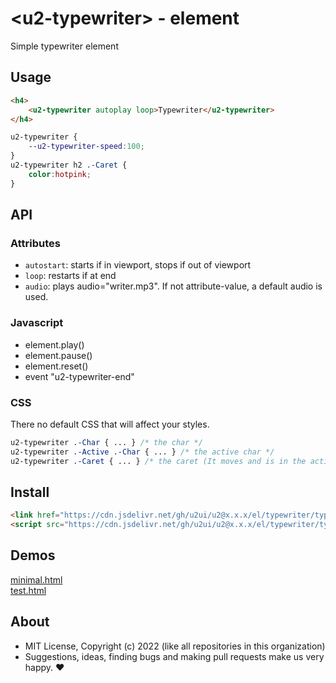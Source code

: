 # &lt;u2-typewriter&gt; - element
Simple typewriter element

## Usage

```html
<h4>
    <u2-typewriter autoplay loop>Typewriter</u2-typewriter>
</h4>
```

```css
u2-typewriter {
    --u2-typewriter-speed:100;
}
u2-typewriter h2 .-Caret {
    color:hotpink;
}
```

## API

### Attributes

- `autostart`: starts if in viewport, stops if out of viewport  
- `loop`: restarts if at end
- `audio`: plays audio="writer.mp3". If not attribute-value, a default audio is used.

### Javascript

- element.play()
- element.pause()
- element.reset()
- event "u2-typewriter-end"

### CSS

There no default CSS that will affect your styles.

```css
u2-typewriter .-Char { ... } /* the char */
u2-typewriter .-Active .-Char { ... } /* the active char */
u2-typewriter .-Caret { ... } /* the caret (It moves and is in the active char element) */
```

## Install

```html
<link href="https://cdn.jsdelivr.net/gh/u2ui/u2@x.x.x/el/typewriter/typewriter.min.css" rel=stylesheet>
<script src="https://cdn.jsdelivr.net/gh/u2ui/u2@x.x.x/el/typewriter/typewriter.min.js" type=module async></script>
```

## Demos

[minimal.html](http://gcdn.li/u2ui/u2@main/el/typewriter/tests/minimal.html)  
[test.html](http://gcdn.li/u2ui/u2@main/el/typewriter/tests/test.html)  

## About

- MIT License, Copyright (c) 2022 <u2> (like all repositories in this organization) <br>
- Suggestions, ideas, finding bugs and making pull requests make us very happy. ♥

